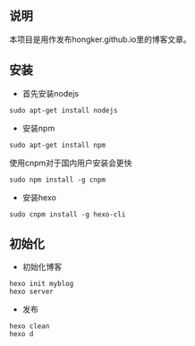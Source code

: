 ## 说明
本项目是用作发布hongker.github.io里的博客文章。

## 安装
- 首先安装nodejs
```
sudo apt-get install nodejs
```

- 安装npm
```
sudo apt-get install npm
```
使用cnpm对于国内用户安装会更快
```
sudo npm install -g cnpm
```

- 安装hexo
```
sudo cnpm install -g hexo-cli
```

## 初始化
- 初始化博客
```
hexo init myblog
hexo server
```

- 发布
```
hexo clean
hexo d
```
